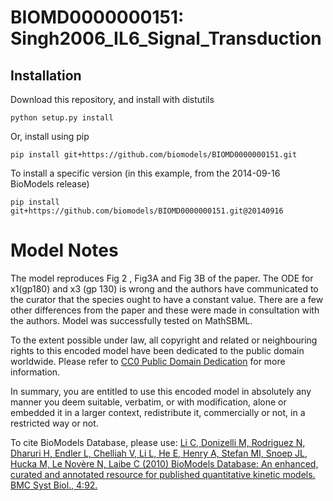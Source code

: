 # BIOMD0000000151: Singh2006_IL6_Signal_Transduction

## Installation

Download this repository, and install with distutils

`python setup.py install`

Or, install using pip

`pip install git+https://github.com/biomodels/BIOMD0000000151.git`

To install a specific version (in this example, from the 2014-09-16 BioModels release)

`pip install git+https://github.com/biomodels/BIOMD0000000151.git@20140916`


# Model Notes


The model reproduces Fig 2 , Fig3A and Fig 3B of the paper. The ODE for
x1(gp180) and x3 (gp 130) is wrong and the authors have communicated to the
curator that the species ought to have a constant value. There are a few other
differences from the paper and these were made in consultation with the
authors. Model was successfully tested on MathSBML.

  

To the extent possible under law, all copyright and related or neighbouring
rights to this encoded model have been dedicated to the public domain
worldwide. Please refer to [CC0 Public Domain
Dedication](http://creativecommons.org/publicdomain/zero/1.0/) for more
information.

In summary, you are entitled to use this encoded model in absolutely any
manner you deem suitable, verbatim, or with modification, alone or embedded it
in a larger context, redistribute it, commercially or not, in a restricted way
or not.

  

To cite BioModels Database, please use: [Li C, Donizelli M, Rodriguez N,
Dharuri H, Endler L, Chelliah V, Li L, He E, Henry A, Stefan MI, Snoep JL,
Hucka M, Le Novère N, Laibe C (2010) BioModels Database: An enhanced, curated
and annotated resource for published quantitative kinetic models. BMC Syst
Biol., 4:92.](http://www.ncbi.nlm.nih.gov/pubmed/20587024)


